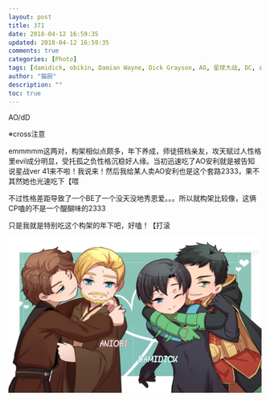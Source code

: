 ```yaml
---
layout: post
title: 371
date: 2018-04-12 16:59:35
updated: 2018-04-12 16:59:35
comments: true
categories: [Photo]
tags: [damidick, obikin, Damian Wayne, Dick Grayson, AO, 星球大战, DC, anakin, obiwan, star wars]
author: "猫厨"
description: ""
toc: true
---
```


<p>AO/dD</p> 
<p>※cross注意</p> 
<p>emmmmm这两对，构架相似点颇多，年下养成，师徒搭档亲友，攻天赋过人性格里evil成分明显，受托孤之负性格沉稳好人缘。当初迅速吃了AO安利就是被告知说星战ver 41来不啦！我说来！然后我给某人卖AO安利也是这个套路2333，果不其然她也光速吃下【喂</p> 
<p>不过性格差距导致了一个BE了一个没天没地秀恩爱。。。所以就构架比较像，这俩CP嗑的不是一个醍醐味的2333</p> 
<p>只是我就是特别吃这个构架的年下吧，好嗑！【打滚</p>

![](https://raw.githubusercontent.com/alicewish/meowchain247/master/img_cVZNdzJtQk9JV2R1NFNKOE04ZGdPa3NVaE9zZ0lVV0ZxMys1Q0x6RUt0RmtNRnNlbEtrOC9BPT0.jpg)